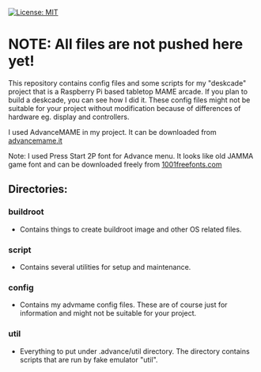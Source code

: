 [![License: MIT](https://img.shields.io/badge/License-MIT-yellow.svg)](https://opensource.org/licenses/MIT)

# NOTE: All files are not pushed here yet!

This repository contains config files and some scripts for my "deskcade" project that is a 
Raspberry Pi based tabletop MAME arcade. If you plan to build a deskcade, you can see how I did it.
These config files might not be suitable for your project without modification because of differences 
of hardware eg. display and controllers.

I used AdvanceMAME in my project. It can be downloaded from [advancemame.it](http://www.advancemame.it/download)

Note: I used Press Start 2P font for Advance menu. It looks like old JAMMA game font and can be downloaded
freely from [1001freefonts.com](https://www.1001freefonts.com/press_start_2p.font)

## Directories:

### buildroot
  - Contains things to create buildroot image and other OS related files. 

### script
  - Contains several utilities for setup and maintenance.

### config 
  - Contains my advmame config files. These are of course just for information and might not be suitable for your project.

### util
  - Everything to put under .advance/util directory. The directory contains scripts that are run by fake emulator "util".

